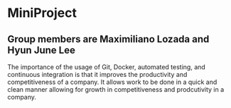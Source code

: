 # MiniProject
**Group members are Maximiliano Lozada and Hyun June Lee**
-----
The importance of the usage of Git, Docker, automated testing, and continuous integration is that it improves the productivity and competitiveness of a company. It allows work to be done in a quick and clean manner allowing for growth in competitiveness and prodcutivity in a company.
